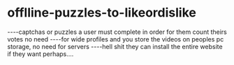 # offlline-puzzles-to-likeordislike

----captchas or puzzles a user must complete in order for them count theirs votes no need 
----for wide profiles and you store the videos on peoples pc storage, no need for servers 
----hell shit they can install the entire website if they want perhaps.... 
